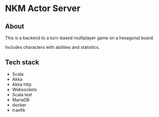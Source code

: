 # NKM Actor Server
## About
This is a backend to a turn-based multiplayer game on a hexagonal board.

Includes characters with abilities and statistics.
## Tech stack
- Scala
- Akka
- Akka http
- Websockets
- Scala test
- MariaDB
- docker
- traefik
